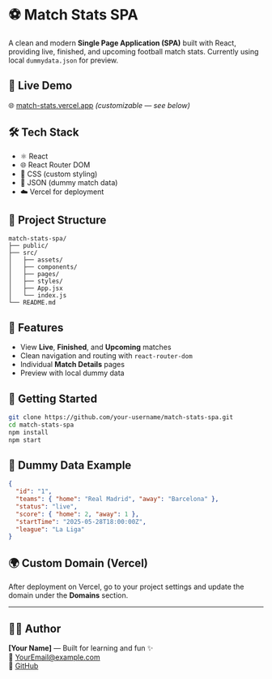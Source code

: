 # ⚽ Match Stats SPA

A clean and modern **Single Page Application (SPA)** built with React, providing live, finished, and upcoming football match stats. Currently using local `dummydata.json` for preview.

## 🚀 Live Demo

🌐 [match-stats.vercel.app](https://match-stats.vercel.app) *(customizable — see below)*

## 🛠 Tech Stack

- ⚛️ React
- 🌐 React Router DOM
- 💅 CSS (custom styling)
- 📁 JSON (dummy match data)
- ☁️ Vercel for deployment

## 📂 Project Structure

```
match-stats-spa/
├── public/
├── src/
│   ├── assets/
│   ├── components/
│   ├── pages/
│   ├── styles/
│   ├── App.jsx
│   └── index.js
└── README.md
```

## 🧪 Features

- View **Live**, **Finished**, and **Upcoming** matches
- Clean navigation and routing with `react-router-dom`
- Individual **Match Details** pages
- Preview with local dummy data

## 🧰 Getting Started

```bash
git clone https://github.com/your-username/match-stats-spa.git
cd match-stats-spa
npm install
npm start
```

## 🧪 Dummy Data Example

```json
{
  "id": "1",
  "teams": { "home": "Real Madrid", "away": "Barcelona" },
  "status": "live",
  "score": { "home": 2, "away": 1 },
  "startTime": "2025-05-28T18:00:00Z",
  "league": "La Liga"
}
```

## 🌍 Custom Domain (Vercel)

After deployment on Vercel, go to your project settings and update the domain under the **Domains** section.

---

## 👨‍💻 Author

**[Your Name]** — Built for learning and fun ✨  
📧 YourEmail@example.com  
🔗 [GitHub](https://github.com/your-username)
